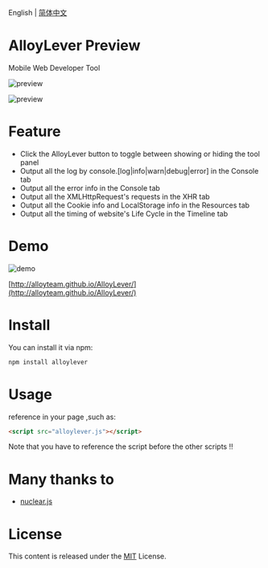 ﻿English | [简体中文](./README_CN.md)

# AlloyLever Preview

Mobile Web Developer Tool

![preview](http://alloyteam.github.io/AlloyLever/asset/alloylever2.png)

![preview](http://alloyteam.github.io/AlloyLever/asset/alloylever3.png)

# Feature

* Click the AlloyLever button to toggle between showing or hiding the tool panel
* Output all the log by console.[log|info|warn|debug|error] in the Console tab
* Output all the error info in the Console tab
* Output all the XMLHttpRequest's requests in the XHR tab
* Output all the Cookie info and LocalStorage info in the Resources tab
* Output all the timing of website's Life Cycle in the Timeline tab

# Demo

![demo](http://alloyteam.github.io/AlloyLever/asset/al.png)

[http://alloyteam.github.io/AlloyLever/](http://alloyteam.github.io/AlloyLever/)



# Install

You can install it via npm:

```html
npm install alloylever
```
# Usage 

reference in your page ,such as:

```html
<script src="alloylever.js"></script>
```


Note that you have to reference the script before the other scripts !!

# Many thanks to
* [nuclear.js](https://github.com/AlloyTeam/Nuclear)

# License
This content is released under the [MIT](http://opensource.org/licenses/MIT) License.

